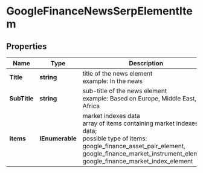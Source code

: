 # GoogleFinanceNewsSerpElementItem


## Properties

| Name | Type | Description | Notes |
|------------ | ------------- | ------------- | -------------|
**Title** | **string** | title of the news element<br>example: In the news |[optional]|
**SubTitle** | **string** | sub-title of the news element<br>example: Based on Europe, Middle East, and Africa |[optional]|
**Items** | **IEnumerable<GoogleFinanceNewsElement>** | market indexes data<br>array of items containing market indexes data;<br>possible type of items: google_finance_asset_pair_element, google_finance_market_instrument_element, google_finance_market_index_element |[optional]|